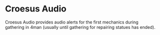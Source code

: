 # Croesus Audio

Croesus Audio provides audio alerts for the first mechanics during gathering in 4man (usually until gathering for repairing statues has ended).
